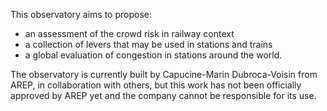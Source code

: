 This observatory aims to propose:
* an assessment of the crowd risk in railway context
* a collection of levers that may be used in stations and trains
* a global evaluation of congestion in stations around the world.

The observatory is currently built by Capucine-Marin Dubroca-Voisin from AREP, in collaboration with others, but this work has not been officially approved by AREP yet and the company cannot be responsible for its use.
